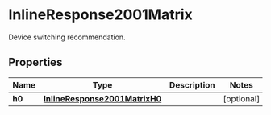 

# InlineResponse2001Matrix

Device switching recommendation.

## Properties

Name | Type | Description | Notes
------------ | ------------- | ------------- | -------------
**h0** | [**InlineResponse2001MatrixH0**](InlineResponse2001MatrixH0.md) |  |  [optional]



